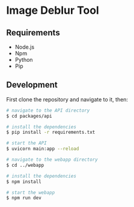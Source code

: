 # Image Deblur Tool

## Requirements

-   Node.js
-   Npm
-   Python
-   Pip

## Development

First clone the repository and navigate to it, then:

```sh
# navigate to the API directory
$ cd packages/api

# install the dependencies
$ pip install -r requirements.txt

# start the API
$ uvicorn main:app --reload

# navigate to the webapp directory
$ cd ../webapp

# install the dependencies
$ npm install

# start the webapp
$ npm run dev
```
